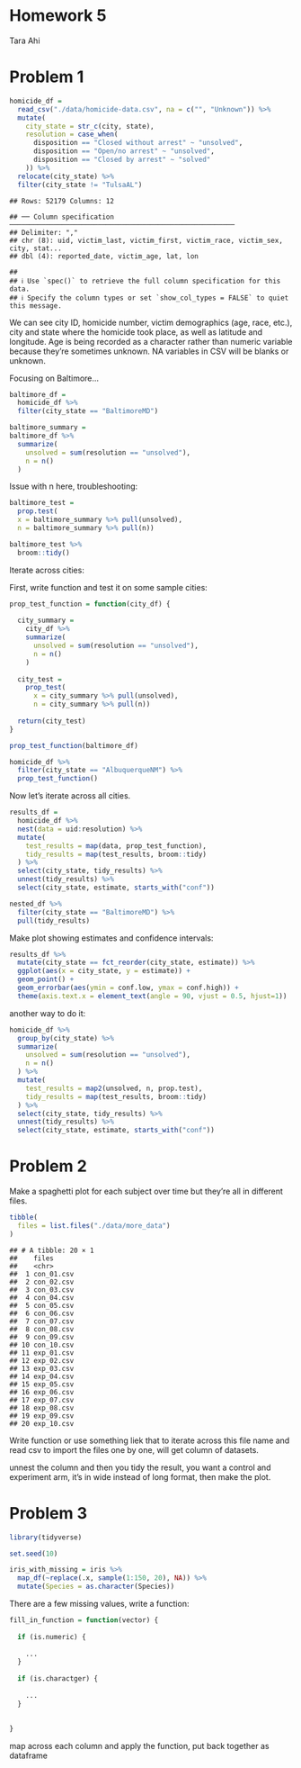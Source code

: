 Homework 5
================
Tara Ahi

# Problem 1

``` r
homicide_df = 
  read_csv("./data/homicide-data.csv", na = c("", "Unknown")) %>% 
  mutate(
    city_state = str_c(city, state),
    resolution = case_when(
      disposition == "Closed without arrest" ~ "unsolved",
      disposition == "Open/no arrest" ~ "unsolved",
      disposition == "Closed by arrest" ~ "solved"
    )) %>% 
  relocate(city_state) %>% 
  filter(city_state != "TulsaAL")
```

    ## Rows: 52179 Columns: 12

    ## ── Column specification ────────────────────────────────────────────────────────
    ## Delimiter: ","
    ## chr (8): uid, victim_last, victim_first, victim_race, victim_sex, city, stat...
    ## dbl (4): reported_date, victim_age, lat, lon

    ## 
    ## ℹ Use `spec()` to retrieve the full column specification for this data.
    ## ℹ Specify the column types or set `show_col_types = FALSE` to quiet this message.

We can see city ID, homicide number, victim demographics (age, race,
etc.), city and state where the homicide took place, as well as latitude
and longitude. Age is being recorded as a character rather than numeric
variable because they’re sometimes unknown. NA variables in CSV will be
blanks or unknown.

Focusing on Baltimore…

``` r
baltimore_df = 
  homicide_df %>% 
  filter(city_state == "BaltimoreMD")

baltimore_summary = 
baltimore_df %>% 
  summarize(
    unsolved = sum(resolution == "unsolved"),
    n = n()
  )
```

Issue with n here, troubleshooting:

``` r
baltimore_test = 
  prop.test(
  x = baltimore_summary %>% pull(unsolved),
  n = baltimore_summary %>% pull(n))

baltimore_test %>% 
  broom::tidy()
```

Iterate across cities:

First, write function and test it on some sample cities:

``` r
prop_test_function = function(city_df) {
  
  city_summary = 
    city_df %>% 
    summarize(
      unsolved = sum(resolution == "unsolved"),
      n = n()
    )
  
  city_test = 
    prop_test(
      x = city_summary %>% pull(unsolved),
      n = city_summary %>% pull(n))
  
  return(city_test)
}
```

``` r
prop_test_function(baltimore_df)
```

``` r
homicide_df %>% 
  filter(city_state == "AlbuquerqueNM") %>% 
  prop_test_function()
```

Now let’s iterate across all cities.

``` r
results_df = 
  homicide_df %>% 
  nest(data = uid:resolution) %>% 
  mutate(
    test_results = map(data, prop_test_function),
    tidy_results = map(test_results, broom::tidy)
  ) %>% 
  select(city_state, tidy_results) %>% 
  unnest(tidy_results) %>% 
  select(city_state, estimate, starts_with("conf"))

nested_df %>% 
  filter(city_state == "BaltimoreMD") %>% 
  pull(tidy_results)
```

Make plot showing estimates and confidence intervals:

``` r
results_df %>% 
  mutate(city_state == fct_reorder(city_state, estimate)) %>% 
  ggplot(aes(x = city_state, y = estimate)) +
  geom_point() +
  geom_errorbar(aes(ymin = conf.low, ymax = conf.high)) +
  theme(axis.text.x = element_text(angle = 90, vjust = 0.5, hjust=1))
```

another way to do it:

``` r
homicide_df %>% 
  group_by(city_state) %>% 
  summarize(
    unsolved = sum(resolution == "unsolved"),
    n = n()
  ) %>% 
  mutate(
    test_results = map2(unsolved, n, prop.test),
    tidy_results = map(test_results, broom::tidy)
  ) %>% 
  select(city_state, tidy_results) %>% 
  unnest(tidy_results) %>% 
  select(city_state, estimate, starts_with("conf"))
```

# Problem 2

Make a spaghetti plot for each subject over time but they’re all in
different files.

``` r
tibble(
  files = list.files("./data/more_data")
)
```

    ## # A tibble: 20 × 1
    ##    files     
    ##    <chr>     
    ##  1 con_01.csv
    ##  2 con_02.csv
    ##  3 con_03.csv
    ##  4 con_04.csv
    ##  5 con_05.csv
    ##  6 con_06.csv
    ##  7 con_07.csv
    ##  8 con_08.csv
    ##  9 con_09.csv
    ## 10 con_10.csv
    ## 11 exp_01.csv
    ## 12 exp_02.csv
    ## 13 exp_03.csv
    ## 14 exp_04.csv
    ## 15 exp_05.csv
    ## 16 exp_06.csv
    ## 17 exp_07.csv
    ## 18 exp_08.csv
    ## 19 exp_09.csv
    ## 20 exp_10.csv

Write function or use something liek that to iterate across this file
name and read csv to import the files one by one, will get column of
datasets.

unnest the column and then you tidy the result, you want a control and
experiment arm, it’s in wide instead of long format, then make the plot.

# Problem 3

``` r
library(tidyverse)

set.seed(10)

iris_with_missing = iris %>% 
  map_df(~replace(.x, sample(1:150, 20), NA)) %>%
  mutate(Species = as.character(Species))
```

There are a few missing values, write a function:

``` r
fill_in_function = function(vector) {
  
  if (is.numeric) {
    
    ...
  }
  
  if (is.charactger) {
    
    ...
  }
  
  
}
```

map across each column and apply the function, put back together as
dataframe
